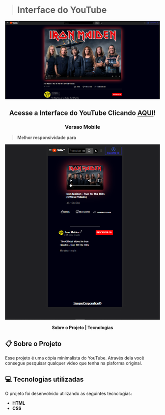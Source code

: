 ><h1>Interface do YouTube</h1>

![](./images/img-projeto.png)



<h2 align="center">
  Acesse a Interface do YouTube Clicando <a target="_blank" href="https://erick-sarges.github.io/I-Tube/">AQUI</a>!
</h2>

<h3 align="center">Versao Mobile</h3>

> <b align="center"> Melhor responsividade para </b>

![](./images/img-projeto-ios.png)

<p align="center">
  <b>Sobre o Projeto | Tecnologias</b>
</p>

## :clipboard: Sobre o Projeto
Esse projeto é uma cópia minimalista do YouTube.
Através dela você consegue pesquisar qualquer vídeo que tenha na plaforma original.
## :computer: Tecnologias utilizadas
O projeto foi desenvolvido utilizando as seguintes tecnologias:
- <b>HTML</b>
- <b>CSS</b>